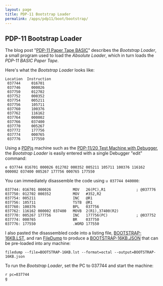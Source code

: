 ```yaml
---
layout: page
title: PDP-11 Bootstrap Loader
permalink: /apps/pdp11/boot/bootstrap/
---
```


PDP-11 Bootstrap Loader
-----------------------

The blog post "[PDP-11 Paper Tape BASIC](http://www.avitech.com.au/ptb/ptb.html)" describes the *Bootstrap Loader*,
a small program used to load the *Absolute Loader*, which in turn loads the *PDP-11 BASIC Paper Tape*. 
 
Here's what the *Bootstrap Loader* looks like:

	Location  Instruction
	 037744     016701
	 037746     000026
	 037750     012702
	 037752     000352
	 037754     005211
	 037756     105711
	 037760     100376
	 037762     116162
	 037764     000002
	 037766     037400
	 037770     005267
	 037772     177756
	 037774     000765
	 037776     177550

Using a [PDPjs](/modules/pdpjs/) machine such as the [PDP-11/20 Test Machine with Debugger](/devices/pdp11/machine/1120/test/debugger/),
the *Bootstrap Loader* is easily entered with a single Debugger "edit" command:

	e 037744 016701 000026 012702 000352 005211 105711 100376 116162 000002 037400 005267 177756 000765 177550

You can immediately disassemble the code using `u 037744 040000`:

	037744: 016701 000026          MOV   26(PC),R1              ; @037776
	037750: 012702 000352          MOV   #352,R2
	037754: 005211                 INC   @R1
	037756: 105711                 TSTB  @R1
	037760: 100376                 BPL   037756
	037762: 116162 000002 037400   MOVB  2(R1),37400(R2)
	037770: 005267 177756          INC   177756(PC)             ; @037752
	037774: 000765                 BR    037750
	037776: 177550                 .WORD 177550

I also pasted the disassembled code into a listing file, [BOOTSTRAP-16KB.LST](BOOTSTRAP-16KB.lst), and ran [FileDump](/modules/filedump)
to produce a [BOOTSTRAP-16KB.JSON](BOOTSTRAP-16KB.json) that can be pre-loaded into any machine:

	filedump --file=BOOTSTRAP-16KB.lst --format=octal --output=BOOTSTRAP-16KB.json

To run the *Bootstrap Loader*, set the PC to 037744 and start the machine: 

	r pc=037744
	g
